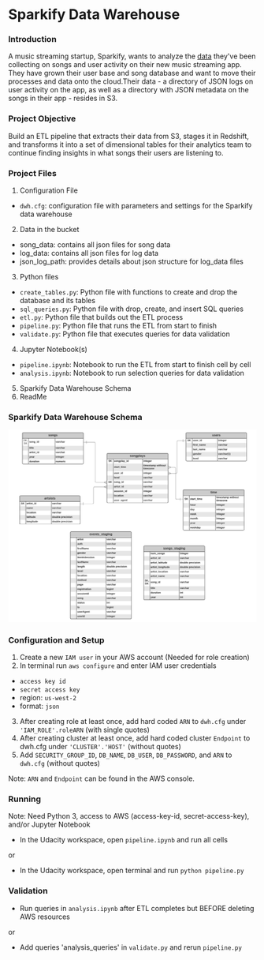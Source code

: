 # Sparkify Data Warehouse
### Introduction
A music streaming startup, Sparkify, wants to analyze the [data](http://millionsongdataset.com/) they've been collecting on songs and user activity on their new music streaming app. They have grown their user base and song database and want to move their processes and data onto the cloud.Their data - a directory of JSON logs on user activity on the app, as well as a directory with JSON metadata on the songs in their app - resides in S3.
### Project Objective
Build an ETL pipeline that extracts their data from S3, stages it in Redshift, and transforms it into a set of dimensional tables for their analytics team to continue finding insights in what songs their users are listening to.
### Project Files
1. Configuration File
* `dwh.cfg`: configuration file with parameters and settings for the Sparkify data warehouse
2. Data in the bucket
* song_data: contains all json files for song data
* log_data: contains all json files for log data
* json_log_path: provides details about json structure for log_data files
3. Python files
* `create_tables.py`: Python file with functions to create and drop the database and its tables
* `sql_queries.py`: Python file with drop, create, and insert SQL queries
* `etl.py`: Python file that builds out the ETL process
* `pipeline.py`: Python file that runs the ETL from start to finish
* `validate.py`: Python file that executes queries for data validation
4. Jupyter Notebook(s)
* `pipeline.ipynb`: Notebook to run the ETL from start to finish cell by cell
* `analysis.ipynb`: Notebook to run selection queries for data validation
5. Sparkify Data Warehouse Schema
6. ReadMe

### Sparkify Data Warehouse Schema
![Schema](Sparkify_DWH_Schema.png)

### Configuration and Setup
1. Create a new `IAM user` in your AWS account (Needed for role creation)
2. In terminal run ```aws configure``` and enter IAM user credentials 
* `access key id`
* `secret access key`
* region: `us-west-2`
* format: `json`
3. After creating role at least once, add hard coded `ARN` to `dwh.cfg` under `'IAM_ROLE'.roleARN` (with single quotes)
4. After creating cluster at least once, add hard coded cluster `Endpoint` to dwh.cfg under `'CLUSTER'.'HOST'` (without quotes)
5. Add `SECURITY_GROUP_ID`, `DB_NAME`, `DB_USER`, `DB_PASSWORD`, and `ARN` to `dwh.cfg` (without quotes)

Note: `ARN` and `Endpoint` can be found in the AWS console.

### Running
Note: Need Python 3, access to AWS (access-key-id, secret-access-key), and/or Jupyter Notebook
* In the Udacity workspace, open `pipeline.ipynb` and run all cells 

or
* In the Udacity workspace, open terminal and run ```python pipeline.py```
### Validation
* Run queries in `analysis.ipynb` after ETL completes but BEFORE deleting AWS resources

or 
* Add queries 'analysis_queries' in `validate.py` and rerun `pipeline.py`
